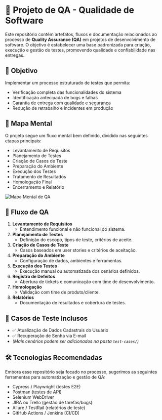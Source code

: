 # 🧪 Projeto de QA - Qualidade de Software

Este repositório contém artefatos, fluxos e documentação relacionados ao processo de **Quality Assurance (QA)** em projetos de desenvolvimento de software. O objetivo é estabelecer uma base padronizada para criação, execução e gestão de testes, promovendo qualidade e confiabilidade nas entregas.


## 📌 Objetivo

Implementar um processo estruturado de testes que permita:
- Verificação completa das funcionalidades do sistema
- Identificação antecipada de bugs e falhas
- Garantia de entrega com qualidade e segurança
- Redução de retrabalho e incidentes em produção


## 🧠 Mapa Mental

O projeto segue um fluxo mental bem definido, dividido nas seguintes etapas principais:

- Levantamento de Requisitos
- Planejamento de Testes
- Criação de Casos de Teste
- Preparação do Ambiente
- Execução dos Testes
- Tratamento de Resultados
- Homologação Final
- Encerramento e Relatório

![Mapa Mental de QA](./A_mind_map_diagram_with_a_white_background_illustr.png)


## 🔁 Fluxo de QA

1. **Levantamento de Requisitos**
   - Entendimento funcional e não funcional do sistema.
2. **Planejamento de Testes**
   - Definição do escopo, tipos de teste, critérios de aceite.
3. **Criação de Casos de Teste**
   - Casos baseados em user stories e critérios de aceitação.
4. **Preparação do Ambiente**
   - Configuração de dados, ambientes e ferramentas.
5. **Execução dos Testes**
   - Execução manual ou automatizada dos cenários definidos.
6. **Registro de Defeitos**
   - Abertura de tickets e comunicação com time de desenvolvimento.
7. **Homologação**
   - Validação com time de produto/cliente.
8. **Relatórios**
   - Documentação de resultados e cobertura de testes.


## 📄 Casos de Teste Inclusos

- ✅ Atualização de Dados Cadastrais do Usuário
- ✅ Recuperação de Senha via E-mail
- *(Mais cenários podem ser adicionados na pasta `test-cases/`)*


## 🛠️ Tecnologias Recomendadas

Embora esse repositório seja focado no processo, sugerimos as seguintes ferramentas para automatização e gestão de QA:

- Cypress / Playwright (testes E2E)
- Postman (testes de API)
- Selenium WebDriver
- JIRA ou Trello (gestão de tarefas/bugs)
- Allure / TestRail (relatórios de teste)
- GitHub Actions / Jenkins (CI/CD)
